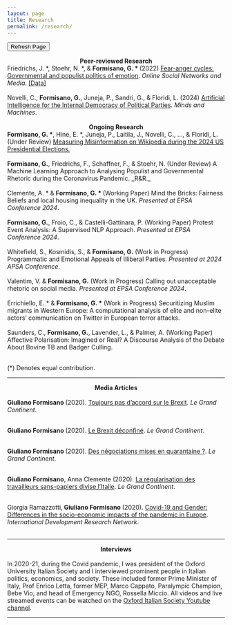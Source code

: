 ```yaml
---
layout: page
title: Research
permalink: /research/
---
```


<!-- Fresh copy request -->
<meta charset="UTF-8">
<meta name="viewport" content="width=device-width, initial-scale=1.0">
<meta http-equiv="cache-control" content="no-cache, no-store, must-revalidate">
<meta http-equiv="pragma" content="no-cache">
<meta http-equiv="expires" content="0">


<!-- Button to trigger page reload -->
<button onclick="refreshPage()">Refresh Page</button>

<script>
// JavaScript function to refresh the page
function refreshPage() {
    // Reloads the current URL
    location.reload();
}
</script>

<center> <b> Peer-reviewed Research </b> </center> 
Friedrichs, J. *, Stoehr, N. *, & <b>Formisano, G. * </b> (2022) <a href="https://www.sciencedirect.com/science/article/pii/S2468696422000428" target="_blank" rel="noopener noreferrer"> Fear-anger cycles: Governmental and populist politics of emotion</a>. <i>Online Social Networks and Media</i>. <a href="https://dataverse.harvard.edu/dataverse/fear-anger-contests" target="_blank" rel="noopener noreferrer">[Data]</a><br>
<br>
Novelli, C., <b>Formisano, G.</b>, Juneja, P., Sandri, G., & Floridi, L. (2024) <a href="https://doi.org/10.1007/s11023-024-09693-x" target="_blank" rel="noopener noreferrer"> Artificial Intelligence for the Internal Democracy of Political Parties</a>. <i>Minds and Machines</i>. <br>
<br>
<center> <b> Ongoing Research </b> </center> 
<b>Formisano, G. *</b>, Hine, E. *, Juneja, P., Laitila, J., Novelli, C., ..., & Floridi, L. (Under Review) <a href="https://papers.ssrn.com/abstract_id=4990973"> Measuring Misinformation on Wikipedia during the 2024 US Presidential Elections. </a> <br>
<br>
<b>Formisano, G.</b>, Friedrichs, F., Schaffner, F., & Stoehr, N. (Under Review) A Machine Learning Approach to Analysing Populist and Governmental Rhetoric during the Coronavirus Pandemic. _R&R._ <br>
<br>
Clemente, A. * & <b>Formisano, G. * </b> (Working Paper) Mind the Bricks: Fairness Beliefs and local housing inequality in the UK. <i>Presented at EPSA Conference 2024</i>. <br>
<br>
<b>Formisano, G.</b>, Froio, C., & Castelli-Gattinara, P. (Working Paper) Protest Event Analysis: A Supervised NLP Approach. <i>Presented at EPSA Conference 2024</i>. <br>
<br>
Whitefield, S., Kosmidis, S., & <b>Formisano, G.</b> (Work in Progress) Programmatic and Emotional Appeals of Illiberal Parties. <i> Presented at 2024 APSA Conference. </i> <br>
<br>
Valentim, V. & <b>Formisano, G.</b> (Work in Progress) Calling out unacceptable rhetoric on social media. <i>Presented at EPSA Conference 2024</i>. <br>
<br>
Errichiello, E. * & <b>Formisano, G. *</b> (Work in Progress) Securitizing Muslim migrants in Western Europe: A computational analysis of elite and non-elite actors’ communication on Twitter in European terror attacks. <br>
<br>
Saunders, C., <b>Formisano, G.</b>, Lavender, L., & Palmer, A. (Working Paper) Affective Polarisation: Imagined or Real? A Discourse Analysis of the Debate About Bovine TB and Badger Culling. <br>
<br>

(*) Denotes equal contribution.
  
<hr>

<center> <b> Media Articles </b> </center> 
<br>
<b> Giuliano Formisano </b> (2020). <a href="https://legrandcontinent.eu/fr/2020/09/07/toujours-pas-daccord-sur-le-brexit/" target="_blank" rel="noopener noreferrer"> Toujours pas d’accord sur le Brexit</a>. <i>Le Grand Continent</i>.
<br>
<br>

<b> Giuliano Formisano </b> (2020). <a href="https://legrandcontinent.eu/fr/2020/07/04/le-brexit-deconfine/" target="_blank" rel="noopener noreferrer"> Le Brexit déconfiné</a>. <i>Le Grand Continent</i>.
<br>
<br>

<b> Giuliano Formisano </b> (2020). <a href="https://legrandcontinent.eu/fr/2020/04/16/des-negociations-mises-en-quarantaine/" target="_blank" rel="noopener noreferrer"> Des négociations mises en quarantaine ?</a>. <i>Le Grand Continent</i>.
<br>
<br>

<b> Giuliano Formisano</b>, Anna Clemente (2020). <a href="https://legrandcontinent.eu/fr/2020/05/27/la-regularisation-des-travailleurs-sans-papiers-divise-litalie/" target="_blank" rel="noopener noreferrer"> La régularisation des travailleurs sans-papiers divise l’Italie</a>. <i>Le Grand Continent</i>.
<br>
<br>

Giorgia Ramazzotti,<b> Giuliano Formisano </b> (2020). <a href="https://idrn.eu/covid-19-and-gender-differences-in-the-socio-economic-impacts-of-the-pandemic-in-europe/" target="_blank" rel="noopener noreferrer"> Covid-19 and Gender: Differences in the socio-economic impacts of the pandemic in Europe</a>. <i>International Development Research Network</i>.
<br>
<br>

<hr>
<center> <b> Interviews </b> </center> 
<br>
In 2020-21, during the Covid pandemic, I was president of the Oxford University Italian Society and I interviewed prominent people in Italian politics, economics, and society. These included former Prime Minister of Italy, Prof Enrico Letta, former MEP, Marco Cappato, Paralympic Champion, Bebe Vio, and head of Emergency NGO, Rossella Miccio. All videos and live streamed events can be watched on the <a href="https://www.youtube.com/@ouisoxforduniversityitalia431/featured" target="_blank" rel="noopener noreferrer">Oxford Italian Society Youtube channel</a>.

<hr>

<br>
<br>
<br>

